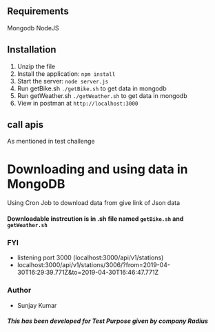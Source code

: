 ## Requirements

Mongodb
NodeJS


## Installation
1. Unzip the file
2. Install the application: `npm install`
3. Start the server: `node server.js`
4. Run getBike.sh `./getBike.sh` to get data in mongodb
5. Run getWeather.sh `./getWeather.sh` to get data in mongodb
6. View in postman at `http://localhost:3000`

## call apis 
As mentioned in test challenge

# Downloading and using data in MongoDB
Using Cron Job to download data from give link of Json data

#### Downloadable instrcution is in .sh file named `getBike.sh` and `getWeather.sh`
### FYI 

- listening port 3000 (localhost:3000/api/v1/stations)
- localhost:3000/api/v1/stations/3006/?from=2019-04-30T16:29:39.771Z&to=2019-04-30T16:46:47.771Z

### Author
- Sunjay Kumar

##### This has been developed for Test Purpose given by company Radius